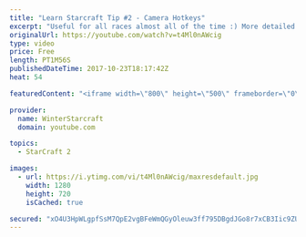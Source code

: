 ```yaml
---
title: "Learn Starcraft Tip #2 - Camera Hotkeys"
excerpt: "Useful for all races almost all of the time :) More detailed guides/tutorials under the learn to play starcraft playlist."
originalUrl: https://youtube.com/watch?v=t4Ml0nAWcig
type: video
price: Free
length: PT1M56S
publishedDateTime: 2017-10-23T18:17:42Z
heat: 54

featuredContent: "<iframe width=\"800\" height=\"500\" frameborder=\"0\" src=\"https://www.youtube.com/embed/t4Ml0nAWcig\" allow=\"accelerometer; autoplay; encrypted-media; gyroscope; picture-in-picture\" allowfullscreen></iframe>"

provider:
  name: WinterStarcraft
  domain: youtube.com

topics:
  - StarCraft 2

images:
  - url: https://i.ytimg.com/vi/t4Ml0nAWcig/maxresdefault.jpg
    width: 1280
    height: 720
    isCached: true

secured: "xO4U3HpWLgpfSsM7QpE2vgBFeWmQGyOleuw3ff795DBgdJGo8r7xCB3Iic9ZUuGLZt2WXt/EbdTpStocQ33dIAePA11HxTqxpRtFcddGBruxsdM5gB+vLzhp0ZXrV54xkISJiMsVtBEbGPowsspc/vFiEyRsUijSXhjE3RdhV9TpFP0iHqMoe8Z37HVCJ50gW1xysLuxz38tozOqicV2MGlyt8yJdkLBkXn+lzkT6rxKnjqS+2bBNOR9oKQe5BoD8xfoRjwCF2QA+bF5JApDaQYFTWZ8jlmBZ1W+ju4u0ps14FaKTOOq0mNFX7F3jvXTMugqQ/0gEcvuQfiUed3TVKXlluFCcAPWNXpODqZ636cU7QllUc83QoZKS5dbjwkVCm4N0z4AojWP/g24xcKq9hvyhxJpiZh05GJyRBYlkvw=;NIcUE10FdHy84+dgog7ELQ=="
---
```


